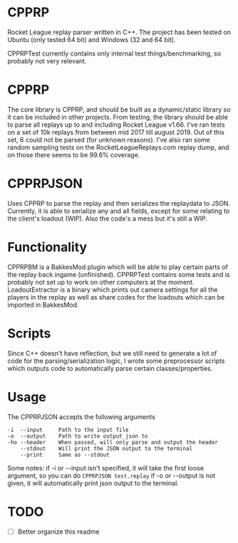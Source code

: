 # CPPRP

Rocket League replay parser written in C++. The project has been tested on Ubuntu (only tested 64 bit) and Windows (32 and 64 bit).

CPPRPTest currently contains only internal test things/benchmarking, so probably not very relevant. 

# CPPRP
The core library is CPPRP, and should be built as a dynamic/static library so it can be included in other projects. From testing, the library should be able to parse all replays up to and including Rocket League v1.66. I've ran tests on a set of 10k replays from between mid 2017 till august 2019. Out of this set, 6 could not be parsed (for unknown reasons). I've also ran some random sampling tests on the RocketLeagueReplays.com replay dump, and on those there seems to be 99.6% coverage.

# CPPRPJSON
Uses CPPRP to parse the replay and then serializes the replaydata to JSON. Currently, it is able to serialize any and all fields, except for some relating to the client's loadout (WIP). Also the code's a mess but it's still a WIP.

# Functionality

CPPRPBM is a BakkesMod plugin which will be able to play certain parts of the replay back ingame (unfinished).
CPPRPTest contains some tests and is probably not set up to work on other computers at the moment.
LoadoutExtractor is a binary which prints out camera settings for all the players in the replay as well as share codes for the loadouts which can be imported in BakkesMod.

# Scripts
Since C++ doesn't have reflection, but we still need to generate a lot of code for the parsing/serialization logic, I wrote some preprocessor scripts which outputs code to automatically parse certain classes/properties.

# Usage
The CPPRPJSON accepts the following arguments
```
-i  --input     Path to the input file
-o  --output    Path to write output json to
-ho --header    When passed, will only parse and output the header
    --stdout    Will print the JSON output to the terminal
    --print     Same as --stdout
```

Some notes:
if -i or --input isn't specified, it will take the first loose argument, so you can do `CPPRPJSON test.replay`
if -o or --output is not given, it will automatically print json output to the terminal.

# TODO
- [ ] Better organize this readme